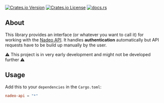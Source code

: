 [![Crates.io Version](https://img.shields.io/crates/v/nadeo-api)](https://crates.io/crates/nadeo-api)
[![Crates.io License](https://img.shields.io/crates/l/nadeo-api)](./LICENSE)
[![docs.rs](https://img.shields.io/docsrs/nadeo-api)](https://docs.rs/nadeo-api/)

About
---
This library provides an interface (or whatever you want to call it) for working with the [Nadeo API](https://webservices.openplanet.dev/). It handles **authentication** automatically but API requests have to be build up manually by the user.

⚠️ This project is in very early development and might not be developed further ⚠️

Usage
---

Add this to your `dependencies` in the `Cargo.toml`:

```toml
nadeo-api = "*"
```
